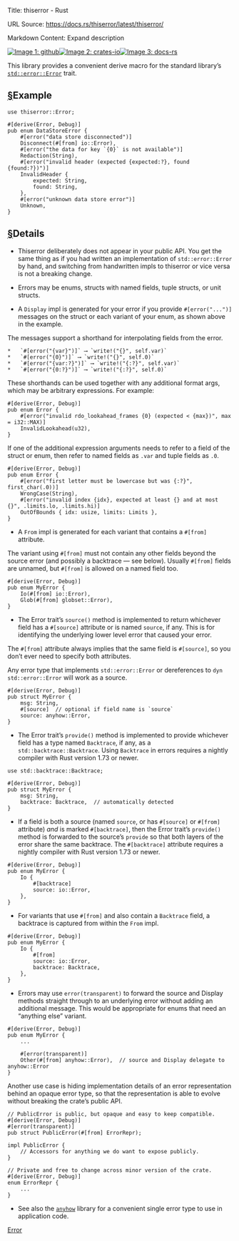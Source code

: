 Title: thiserror - Rust

URL Source: https://docs.rs/thiserror/latest/thiserror/

Markdown Content:
Expand description

[![Image 1: github](https://img.shields.io/badge/github-8da0cb?style=for-the-badge&labelColor=555555&logo=github)](https://github.com/dtolnay/thiserror)[![Image 2: crates-io](https://img.shields.io/badge/crates.io-fc8d62?style=for-the-badge&labelColor=555555&logo=rust)](https://crates.io/crates/thiserror)[![Image 3: docs-rs](https://img.shields.io/badge/docs.rs-66c2a5?style=for-the-badge&labelColor=555555&logo=docs.rs)](https://docs.rs/thiserror)

This library provides a convenient derive macro for the standard library’s [`std::error::Error`](https://doc.rust-lang.org/core/error/trait.Error.html "trait core::error::Error") trait.

## [§](https://docs.rs/thiserror/latest/thiserror/#example)Example

```
use thiserror::Error;

#[derive(Error, Debug)]
pub enum DataStoreError {
    #[error("data store disconnected")]
    Disconnect(#[from] io::Error),
    #[error("the data for key `{0}` is not available")]
    Redaction(String),
    #[error("invalid header (expected {expected:?}, found {found:?})")]
    InvalidHeader {
        expected: String,
        found: String,
    },
    #[error("unknown data store error")]
    Unknown,
}
```

## [§](https://docs.rs/thiserror/latest/thiserror/#details)Details

- Thiserror deliberately does not appear in your public API. You get the same thing as if you had written an implementation of `std::error::Error` by hand, and switching from handwritten impls to thiserror or vice versa is not a breaking change.

- Errors may be enums, structs with named fields, tuple structs, or unit structs.

- A `Display` impl is generated for your error if you provide `#[error("...")]` messages on the struct or each variant of your enum, as shown above in the example.

The messages support a shorthand for interpolating fields from the error.

    *   `#[error("{var}")]` ⟶ `write!("{}", self.var)`
    *   `#[error("{0}")]` ⟶ `write!("{}", self.0)`
    *   `#[error("{var:?}")]` ⟶ `write!("{:?}", self.var)`
    *   `#[error("{0:?}")]` ⟶ `write!("{:?}", self.0)`

These shorthands can be used together with any additional format args, which may be arbitrary expressions. For example:

```
#[derive(Error, Debug)]
pub enum Error {
    #[error("invalid rdo_lookahead_frames {0} (expected < {max})", max = i32::MAX)]
    InvalidLookahead(u32),
}
```

If one of the additional expression arguments needs to refer to a field of the struct or enum, then refer to named fields as `.var` and tuple fields as `.0`.

```
#[derive(Error, Debug)]
pub enum Error {
    #[error("first letter must be lowercase but was {:?}", first_char(.0))]
    WrongCase(String),
    #[error("invalid index {idx}, expected at least {} and at most {}", .limits.lo, .limits.hi)]
    OutOfBounds { idx: usize, limits: Limits },
}
```

- A `From` impl is generated for each variant that contains a `#[from]` attribute.

The variant using `#[from]` must not contain any other fields beyond the source error (and possibly a backtrace — see below). Usually `#[from]` fields are unnamed, but `#[from]` is allowed on a named field too.

```
#[derive(Error, Debug)]
pub enum MyError {
    Io(#[from] io::Error),
    Glob(#[from] globset::Error),
}
```

- The Error trait’s `source()` method is implemented to return whichever field has a `#[source]` attribute or is named `source`, if any. This is for identifying the underlying lower level error that caused your error.

The `#[from]` attribute always implies that the same field is `#[source]`, so you don’t ever need to specify both attributes.

Any error type that implements `std::error::Error` or dereferences to `dyn std::error::Error` will work as a source.

```
#[derive(Error, Debug)]
pub struct MyError {
    msg: String,
    #[source]  // optional if field name is `source`
    source: anyhow::Error,
}
```

- The Error trait’s `provide()` method is implemented to provide whichever field has a type named `Backtrace`, if any, as a `std::backtrace::Backtrace`. Using `Backtrace` in errors requires a nightly compiler with Rust version 1.73 or newer.

```
use std::backtrace::Backtrace;

#[derive(Error, Debug)]
pub struct MyError {
    msg: String,
    backtrace: Backtrace,  // automatically detected
}
```

- If a field is both a source (named `source`, or has `#[source]` or `#[from]` attribute) _and_ is marked `#[backtrace]`, then the Error trait’s `provide()` method is forwarded to the source’s `provide` so that both layers of the error share the same backtrace. The `#[backtrace]` attribute requires a nightly compiler with Rust version 1.73 or newer.

```
#[derive(Error, Debug)]
pub enum MyError {
    Io {
        #[backtrace]
        source: io::Error,
    },
}
```

- For variants that use `#[from]` and also contain a `Backtrace` field, a backtrace is captured from within the `From` impl.

```
#[derive(Error, Debug)]
pub enum MyError {
    Io {
        #[from]
        source: io::Error,
        backtrace: Backtrace,
    },
}
```

- Errors may use `error(transparent)` to forward the source and Display methods straight through to an underlying error without adding an additional message. This would be appropriate for enums that need an “anything else” variant.

```
#[derive(Error, Debug)]
pub enum MyError {
    ...

    #[error(transparent)]
    Other(#[from] anyhow::Error),  // source and Display delegate to anyhow::Error
}
```

Another use case is hiding implementation details of an error representation behind an opaque error type, so that the representation is able to evolve without breaking the crate’s public API.

```
// PublicError is public, but opaque and easy to keep compatible.
#[derive(Error, Debug)]
#[error(transparent)]
pub struct PublicError(#[from] ErrorRepr);

impl PublicError {
    // Accessors for anything we do want to expose publicly.
}

// Private and free to change across minor version of the crate.
#[derive(Error, Debug)]
enum ErrorRepr {
    ...
}
```

- See also the [`anyhow`](https://github.com/dtolnay/anyhow) library for a convenient single error type to use in application code.

[Error](https://docs.rs/thiserror/latest/thiserror/derive.Error.html "derive thiserror::Error")
